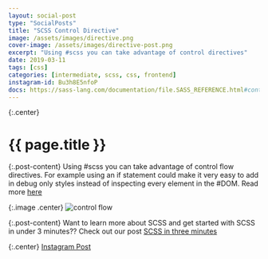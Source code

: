 ```yaml
---
layout: social-post
type: "SocialPosts"
title: "SCSS Control Directive"
image: /assets/images/directive.png
cover-image: /assets/images/directive-post.png
excerpt: "Using #scss you can take advantage of control directives"
date: 2019-03-11
tags: [css]
categories: [intermediate, scss, css, frontend]
instagram-id: Bu3h8E5nfoP
docs: https://sass-lang.com/documentation/file.SASS_REFERENCE.html#control_directives__expressions
---
```

{:.center}
# {{ page.title }}


{:.post-content}
Using #scss you can take advantage of control flow directives. For example 
using an if statement could make it very easy to add in debug only styles 
instead of inspecting every element in the #DOM.
Read more <a href="{{page.docs}}" target="_blank">here</a>

{:.image .center}
![control flow]({{page.image}})

{:.post-content}
Want to learn more about SCSS and get started with SCSS in under 3 minutes??
Check out our post [SCSS in three minutes](/blog/scss-in-three-minutes/)


{:.center}
<a class="insta-link" href="https://www.instagram.com/p/{{page.instagram-id}}" target="_blank">Instagram Post</a>
